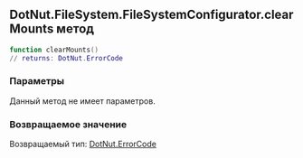 ## DotNut.FileSystem.FileSystemConfigurator.clearMounts метод


```lua
function clearMounts()
// returns: DotNut.ErrorCode
```


### Параметры

Данный метод не имеет параметров.

### Возвращаемое значение

Возвращаемый тип: [DotNut.ErrorCode](../../../DotNut/ErrorCode.md)

